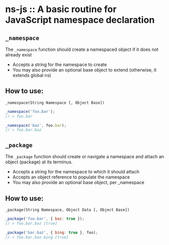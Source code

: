 # ns-js :: A basic routine for JavaScript namespace declaration #

## `_namespace` ##

The `_namespace` function should create a namespaced object if it does not already exist

- Accepts a string for the namespace to create
- You may also provide an optional base object to extend (otherwise, it extends global ns)

## How to use: ##

`_namespace(String Namespace [, Object Base])`

```js
_namespace('foo.bar');
// > foo.bar

_namespace('baz', foo.bar);
// > foo.bar.baz
```
## `_package` ##

The `_package` function should create or navigate a namespace and attach an object (package) at its terminus.

- Accepts a string for the namespace to which it should attach
- Accepts an object reference to populate the namespace
- You may also provide an optional base object, per _namespace

## How to use: ##

`_package(String Namespace, Object Data [, Object Base])`

```js
_package('foo.bar', { baz: true });
// > foo.bar.baz [true]

_package('bar.baz', { bing: true }, foo);
// > foo.bar.baz.bing [true]
```

